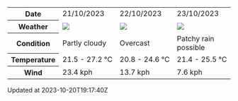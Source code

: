 
<table>
    <tr>
        <th>Date</th>
        <td>21/10/2023</td><td>22/10/2023</td><td>23/10/2023</td>
    </tr>
    <tr>
        <th>Weather</th>
        <td><img src="https://cdn.weatherapi.com/weather/64x64/day/116.png"/></td><td><img src="https://cdn.weatherapi.com/weather/64x64/day/122.png"/></td><td><img src="https://cdn.weatherapi.com/weather/64x64/day/176.png"/></td>
    </tr>
    <tr>
        <th>Condition</th>
        <td width="200px">Partly cloudy</td><td width="200px">Overcast</td><td width="200px">Patchy rain possible</td>
    </tr>
    <tr>
        <th>Temperature</th>
        <td>21.5 -  27.2 °C</td><td>20.8 -  24.6 °C</td><td>21.4 -  25.5 °C</td>
    </tr>
    <tr>
        <th>Wind</th>
        <td>23.4 kph</td><td>13.7 kph</td><td>7.6 kph</td>
    </tr>
</table>


Updated at 2023-10-20T19:17:40Z
